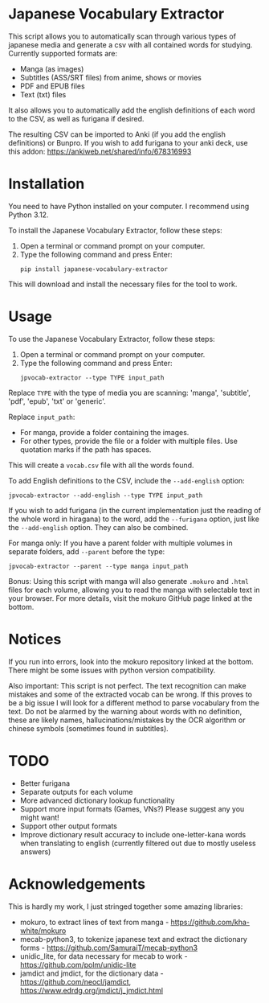# Japanese Vocabulary Extractor

This script allows you to automatically scan through various types of japanese media and generate a csv with all contained words for studying. Currently supported formats are: 

* Manga (as images)
* Subtitles (ASS/SRT files) from anime, shows or movies
* PDF and EPUB files
* Text (txt) files

It also allows you to automatically add the english definitions of each word to the CSV, as well as furigana if desired.

The resulting CSV can be imported to Anki (if you add the english definitions) or Bunpro. If you wish to add furigana to your anki deck, use this addon: https://ankiweb.net/shared/info/678316993

# Installation

You need to have Python installed on your computer. I recommend using Python 3.12.

To install the Japanese Vocabulary Extractor, follow these steps:

1. Open a terminal or command prompt on your computer.
2. Type the following command and press Enter:
    ```
    pip install japanese-vocabulary-extractor
    ```

This will download and install the necessary files for the tool to work.

# Usage

To use the Japanese Vocabulary Extractor, follow these steps:

1. Open a terminal or command prompt on your computer.
2. Type the following command and press Enter:
    ```
    jpvocab-extractor --type TYPE input_path
    ```

Replace `TYPE` with the type of media you are scanning: 'manga', 'subtitle', 'pdf', 'epub', 'txt' or 'generic'. 

Replace `input_path`:
- For manga, provide a folder containing the images.
- For other types, provide the file or a folder with multiple files. Use quotation marks if the path has spaces.

This will create a `vocab.csv` file with all the words found.

To add English definitions to the CSV, include the `--add-english` option:
```
jpvocab-extractor --add-english --type TYPE input_path
```

If you wish to add furigana (in the current implementation just the reading of the whole word in hiragana) to the word, add the `--furigana` option, just like the `--add-english` option. They can also be combined.

For manga only: If you have a parent folder with multiple volumes in separate folders, add `--parent` before the type:
```
jpvocab-extractor --parent --type manga input_path
```

Bonus: Using this script with manga will also generate `.mokuro` and `.html` files for each volume, allowing you to read the manga with selectable text in your browser. For more details, visit the mokuro GitHub page linked at the bottom.


# Notices

If you run into errors, look into the mokuro repository linked at the bottom. There might be some issues with python version compatibility.

Also important: This script is not perfect. The text recognition can make mistakes and some of the extracted vocab can be wrong. If this proves to be a big issue I will look for a different method to parse vocabulary from the text. Do not be alarmed by the warning about words with no definition, these are likely names, hallucinations/mistakes by the OCR algorithm or chinese symbols (sometimes found in subtitles).


# TODO

* Better furigana
* Separate outputs for each volume
* More advanced dictionary lookup functionality
* Support more input formats (Games, VNs?) Please suggest any you might want!
* Support other output formats
* Improve dictionary result accuracy to include one-letter-kana words when translating to english (currently filtered out due to mostly useless answers)


# Acknowledgements

This is hardly my work, I just stringed together some amazing libraries:

* mokuro, to extract lines of text from manga - https://github.com/kha-white/mokuro
* mecab-python3, to tokenize japanese text and extract the dictionary forms - https://github.com/SamuraiT/mecab-python3
* unidic_lite, for data necessary for mecab to work - https://github.com/polm/unidic-lite
* jamdict and jmdict, for the dictionary data - https://github.com/neocl/jamdict, https://www.edrdg.org/jmdict/j_jmdict.html
